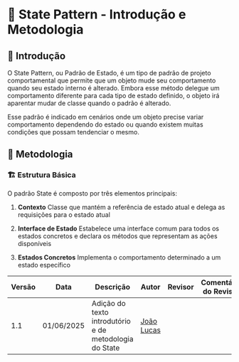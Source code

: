 # 📝 State Pattern - Introdução e Metodologia

## 📖 **Introdução**

O State Pattern, ou Padrão de Estado, é um tipo de padrão de projeto comportamental que permite que um objeto mude seu comportamento quando seu estado interno é alterado. Embora esse método delegue um comportamento diferente para cada tipo de estado definido, o objeto irá aparentar mudar de classe quando o padrão é alterado.

Esse padrão é indicado em cenários onde um objeto precise variar comportamento dependendo do estado ou quando existem muitas condições que possam tendenciar o mesmo.


## 🔧 **Metodologia**

### 🏗️ Estrutura Básica
O padrão State é composto por três elementos principais:

1. **Contexto**
   Classe que mantém a referência de estado atual e delega as requisições para o estado atual
   

2. **Interface de Estado**
    Estabelece uma interface comum para todos os estados concretos e declara os métodos que representam as ações disponíveis
   

3. **Estados Concretos**
   Implementa o comportamento determinado a um estado específico




| Versão | Data       | Descrição                                                                                         | Autor                                              | Revisor                                        | Comentário do Revisor                          |
| ------ | ---------- | ------------------------------------------------------------------------------------------------- | -------------------------------------------------- | ---------------------------------------------- | ---------------------------------------------- |
| 1.1    | 01/06/2025 | Adição do texto introdutório e de metodologia do State                                      | [João Lucas](https://github.com/joaolucas102) |  |  |